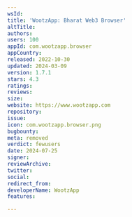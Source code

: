```yaml
---
wsId: 
title: 'WootzApp: Bharat Web3 Browser'
altTitle: 
authors: 
users: 100
appId: com.wootzapp.browser
appCountry: 
released: 2022-10-30
updated: 2024-03-09
version: 1.7.1
stars: 4.3
ratings: 
reviews: 
size: 
website: https://www.wootzapp.com
repository: 
issue: 
icon: com.wootzapp.browser.png
bugbounty: 
meta: removed
verdict: fewusers
date: 2024-07-25
signer: 
reviewArchive: 
twitter: 
social: 
redirect_from: 
developerName: WootzApp
features: 

---
```


